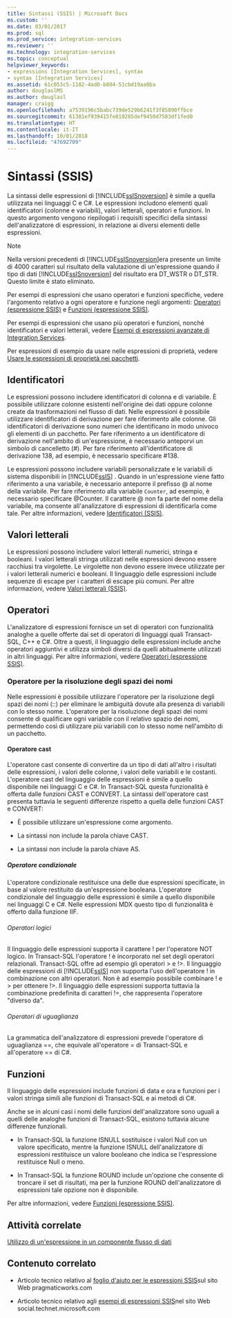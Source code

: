 ```yaml
---
title: Sintassi (SSIS) | Microsoft Docs
ms.custom: ''
ms.date: 03/01/2017
ms.prod: sql
ms.prod_service: integration-services
ms.reviewer: ''
ms.technology: integration-services
ms.topic: conceptual
helpviewer_keywords:
- expressions [Integration Services], syntax
- syntax [Integration Services]
ms.assetid: 61c053c5-1182-4ad0-b804-51cbd19aa0ba
author: douglaslMS
ms.author: douglasl
manager: craigg
ms.openlocfilehash: a7539196c5babc739de529b6241f3f85890ffbce
ms.sourcegitcommit: 61381ef939415fe019285def9450d7583df1fed0
ms.translationtype: HT
ms.contentlocale: it-IT
ms.lasthandoff: 10/01/2018
ms.locfileid: "47692709"
---
```

# <a name="syntax-ssis"></a>Sintassi (SSIS)
  La sintassi delle espressioni di [!INCLUDE[ssISnoversion](../../includes/ssisnoversion-md.md)] è simile a quella utilizzata nei linguaggi C e C#. Le espressioni includono elementi quali identificatori (colonne e variabili), valori letterali, operatori e funzioni. In questo argomento vengono riepilogati i requisiti specifici della sintassi dell'analizzatore di espressioni, in relazione ai diversi elementi delle espressioni.  
  
> [!NOTE]  
>  Nella versioni precedenti di [!INCLUDE[ssISnoversion](../../includes/ssisnoversion-md.md)]era presente un limite di 4000 caratteri sul risultato della valutazione di un'espressione quando il tipo di dati [!INCLUDE[ssISnoversion](../../includes/ssisnoversion-md.md)] del risultato era DT_WSTR o DT_STR. Questo limite è stato eliminato.  
  
 Per esempi di espressioni che usano operatori e funzioni specifiche, vedere l'argomento relativo a ogni operatore e funzione negli argomenti: [Operatori &#40;espressione SSIS&#41;](../../integration-services/expressions/operators-ssis-expression.md) e [Funzioni &#40;espressione SSIS&#41;](../../integration-services/expressions/functions-ssis-expression.md).  
  
 Per esempi di espressioni che usano più operatori e funzioni, nonché identificatori e valori letterali, vedere [Esempi di espressioni avanzate di Integration Services](../../integration-services/expressions/examples-of-advanced-integration-services-expressions.md).  
  
 Per espressioni di esempio da usare nelle espressioni di proprietà, vedere [Usare le espressioni di proprietà nei pacchetti](../../integration-services/expressions/use-property-expressions-in-packages.md).  
  
## <a name="identifiers"></a>Identificatori  
 Le espressioni possono includere identificatori di colonna e di variabile. È possibile utilizzare colonne esistenti nell'origine dei dati oppure colonne create da trasformazioni nel flusso di dati. Nelle espressioni è possibile utilizzare identificatori di derivazione per fare riferimento alle colonne. Gli identificatori di derivazione sono numeri che identificano in modo univoco gli elementi di un pacchetto. Per fare riferimento a un identificatore di derivazione nell'ambito di un'espressione, è necessario anteporvi un simbolo di cancelletto (#). Per fare riferimento all'identificatore di derivazione 138, ad esempio, è necessario specificare #138.  
  
 Le espressioni possono includere variabili personalizzate e le variabili di sistema disponibili in [!INCLUDE[ssIS](../../includes/ssis-md.md)] . Quando in un'espressione viene fatto riferimento a una variabile, è necessario anteporre il prefisso \@ al nome della variabile. Per fare riferimento alla variabile `Counter`, ad esempio, è necessario specificare \@Counter. Il carattere \@ non fa parte del nome della variabile, ma consente all'analizzatore di espressioni di identificarla come tale. Per altre informazioni, vedere [Identificatori &#40;SSIS&#41;](../../integration-services/expressions/identifiers-ssis.md).  
  
## <a name="literals"></a>Valori letterali  
 Le espressioni possono includere valori letterali numerici, stringa e booleani. I valori letterali stringa utilizzati nelle espressioni devono essere racchiusi tra virgolette. Le virgolette non devono essere invece utilizzate per i valori letterali numerici e booleani. Il linguaggio delle espressioni include sequenze di escape per i caratteri di escape più comuni. Per altre informazioni, vedere [Valori letterali &#40;SSIS&#41;](../../integration-services/expressions/numeric-string-and-boolean-literals.md).  
  
## <a name="operators"></a>Operatori  
 L'analizzatore di espressioni fornisce un set di operatori con funzionalità analoghe a quelle offerte dai set di operatori di linguaggi quali Transact-SQL, C++ e C#. Oltre a questi, il linguaggio delle espressioni include anche operatori aggiuntivi e utilizza simboli diversi da quelli abitualmente utilizzati in altri linguaggi. Per altre informazioni, vedere [Operatori &#40;espressione SSIS&#41;](../../integration-services/expressions/operators-ssis-expression.md).  
  
### <a name="namespace-resolution-operator"></a>Operatore per la risoluzione degli spazi dei nomi  
 Nelle espressioni è possibile utilizzare l'operatore per la risoluzione degli spazi dei nomi (::) per eliminare le ambiguità dovute alla presenza di variabili con lo stesso nome. L'operatore per la risoluzione degli spazi dei nomi consente di qualificare ogni variabile con il relativo spazio dei nomi, permettendo così di utilizzare più variabili con lo stesso nome nell'ambito di un pacchetto.  
  
#### <a name="cast-operator"></a>Operatore cast  
 L'operatore cast consente di convertire da un tipo di dati all'altro i risultati delle espressioni, i valori delle colonne, i valori delle variabili e le costanti. L'operatore cast del linguaggio delle espressioni è simile a quello disponibile nei linguaggi C e C#. In Transact-SQL questa funzionalità è offerta dalle funzioni CAST e CONVERT. La sintassi dell'operatore cast presenta tuttavia le seguenti differenze rispetto a quella delle funzioni CAST e CONVERT:  
  
-   È possibile utilizzare un'espressione come argomento.  
  
-   La sintassi non include la parola chiave CAST.  
  
-   La sintassi non include la parola chiave AS.  
  
##### <a name="conditional-operator"></a>Operatore condizionale  
 L'operatore condizionale restituisce una delle due espressioni specificate, in base al valore restituito da un'espressione booleana. L'operatore condizionale del linguaggio delle espressioni è simile a quello disponibile nei linguaggi C e C#. Nelle espressioni MDX questo tipo di funzionalità è offerto dalla funzione IIF.  
  
###### <a name="logical-operators"></a>Operatori logici  
 Il linguaggio delle espressioni supporta il carattere ! per l'operatore NOT logico. In Transact-SQL l'operatore ! è incorporato nel set degli operatori relazionali. Transact-SQL offre ad esempio gli operatori > e !>. Il linguaggio delle espressioni di [!INCLUDE[ssIS](../../includes/ssis-md.md)] non supporta l'uso dell'operatore ! in combinazione con altri operatori. Non è ad esempio possibile combinare ! e > per ottenere !>. Il linguaggio delle espressioni supporta tuttavia la combinazione predefinita di caratteri !=, che rappresenta l'operatore "diverso da".  
  
###### <a name="equality-operators"></a>Operatori di uguaglianza  
 La grammatica dell'analizzatore di espressioni prevede l'operatore di uguaglianza ==, che equivale all'operatore = di Transact-SQL e all'operatore == di C#.  
  
## <a name="functions"></a>Funzioni  
 Il linguaggio delle espressioni include funzioni di data e ora e funzioni per i valori stringa simili alle funzioni di Transact-SQL e ai metodi di C#.  
  
 Anche se in alcuni casi i nomi delle funzioni dell'analizzatore sono uguali a quelli delle analoghe funzioni di Transact-SQL, esistono tuttavia alcune differenze funzionali.  
  
-   In Transact-SQL la funzione ISNULL sostituisce i valori Null con un valore specificato, mentre la funzione ISNULL dell'analizzatore di espressioni restituisce un valore booleano che indica se l'espressione restituisce Null o meno.  
  
-   In Transact-SQL la funzione ROUND include un'opzione che consente di troncare il set di risultati, ma per la funzione ROUND dell'analizzatore di espressioni tale opzione non è disponibile.  
  
 Per altre informazioni, vedere [Funzioni &#40;espressione SSIS&#41;](../../integration-services/expressions/functions-ssis-expression.md).  
  
## <a name="related-tasks"></a>Attività correlate  
 [Utilizzo di un'espressione in un componente flusso di dati](http://msdn.microsoft.com/library/9181b998-d24a-41fb-bb3c-14eee34f910d)  
  
## <a name="related-content"></a>Contenuto correlato  
  
-   Articolo tecnico relativo al [foglio d'aiuto per le espressioni SSIS](http://go.microsoft.com/fwlink/?LinkId=746575)sul sito Web pragmaticworks.com  
  
-   Articolo tecnico relativo agli [esempi di espressioni SSIS](http://go.microsoft.com/fwlink/?LinkId=220761)nel sito Web social.technet.microsoft.com  
  
  
